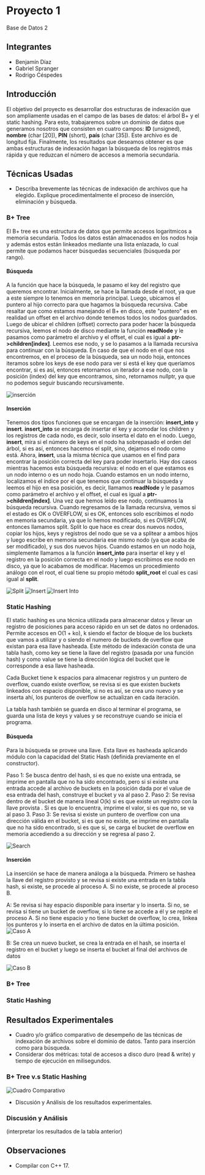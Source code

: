 # Proyecto 1
Base de Datos 2

## Integrantes
* Benjamín Díaz
* Gabriel Spranger
* Rodrigo Céspedes

## Introducción

El objetivo del proyecto es desarrollar dos estructuras de indexación que son ampliamente usadas en el campo de las bases de datos: el árbol B+  y el static hashing. Para esto, trabajaremos sobre un dominio de datos que generamos nosotros que consisten en cuatro campos: **ID** (unsigned), **nombre** (char \[20\]), **PIN** (short), **país** (char \[35\]). Este archivo es de longitud fija. Finalmente, los resultados que deseamos obtener es que ambas estructuras de indexación hagan la búsqueda de los registros más rápida y que reduzcan el número de accesos a memoria secundaria.

## Técnicas Usadas

- Describa brevemente las técnicas de indexación de archivos que ha elegido. Explique procedimentalmente el proceso de inserción, eliminación y búsqueda.

### B+ Tree

El B+ tree es una estructura de datos que permite accesos logaritmicos a memoria secundaria. Todos los datos están almacenados en los nodos hoja y además estos están linkeados mediante una lista enlazada, lo cual permite que podamos hacer búsquedas secuenciales (búsqueda por rango). 

#### Búsqueda

A la función que hace la búsqueda, le pasamo el key del registro que queremos encontrar. Inicialmente, se hace la llamada desde el root, ya que a este siempre lo tenemos en memoria principal. Luego, ubicamos el puntero al hijo correcto para que hagamos la búsqueda recursiva. Cabe resaltar que como estamos manejando el B+ en disco, este "puntero" es en realidad un offset en el archivo donde tenemos todos los nodos guardados. Luego de ubicar el children (offset) correcto para poder hacer la búsqueda recursiva, leemos el nodo de disco mediante la función **readNode** y le pasamos como parámetro el archivo y el offset, el cual es igual a **ptr->children[index]**. Leemos ese nodo, y se lo pasamos a la llamada recursiva para continuar con la búsqueda. En caso de que el nodo en el que nos encontremos, en el proceso de la búsqueda, sea un nodo hoja, entonces iteramos sobre los keys de ese nodo para ver si está el key que queríamos encontrar, si es así, entonces retornamos un iterador a ese nodo, con la posición (index) del key que encontramos, sino, retornamos nullptr, ya que no podemos seguir buscando recursivamente.

![inserción](busqueda.png)

#### Inserción

Tenemos dos tipos funciones que se encargan de la inserción: **insert_into** y **insert**. **insert_into** se encarga de insertar el key y acomodar los children y los registros de cada nodo, es decir, solo inserta el dato en el nodo. Luego, **insert**, mira si el número de keys en el nodo ha sobrepasado el orden del árbol, si es así, entonces hacemos el split, sino, dejamos el nodo como está. Ahora, **insert**, usa la misma técnica que usamos en el find para encontrar la posición correcta del key para poder insertarlo. Hay dos casos mientras hacemos esta búsqueda recursiva: el nodo en el que estamos es un nodo interno o es un nodo hoja. Cuando estamos en un nodo interno, localizamos el índice por el que tenemos que continuar la búsqueda y leemos el hijo en esa posición, es decir, llamamos **readNode** y le pasamos como parámetro el archivo y el offset, el cual es igual a **ptr->children[index]**. Una vez que hemos leído ese nodo, continuamos la búsqueda recursiva. Cuando regresamos de la llamada recursiva, vemos si el estado es OK o OVERFLOW, si es OK, entonces solo escribimos el nodo en memoria secundaria, ya que lo hemos modificado, si es OVERFLOW, entonces llamamos split. Split lo que hace es crear dos nuevos nodos, copiar los hijos, keys y registros del nodo que se va a splitear a ambos hijos y luego escribe en memoria secundaria ese mismo nodo (ya que acaba de ser modificado), y sus dos nuevos hijos. Cuando estamos en un nodo hoja, simplemente llamamos a la función **insert_into** para insertar el key y el registro en la posición correcta en el nodo y luego escribimos ese nodo en disco, ya que lo acabamos de modificar. Hacemos un procedimiento análogo con el root, el cual tiene su propio método **split_root** el cual es casi igual al **split**.

![Split](split.png)
![Insert](insert.png)
![Insert Into](insertinto.png)

### Static Hashing

El static hashing es una técnica utilizada para almacenar datos y llevar un registro de posiciones para acceso rápido en un set de datos no ordenados. Permite accesos en O(1 + ko), k siendo el factor de bloque de los buckets que vamos a utilizar y o siendo el numero de buckets de overflow que existan para esa llave hasheada. Este método de indexación consta de una tabla hash, como key se tiene la llave del registro (pasada por una función hash) y como value se tiene la dirección lógica del bucket que le corresponde a esa llave hasheada. 

Cada Bucket tiene k espacios para almacenar registros y un puntero de overflow, cuando existe overflow, se revisa si es que existen buckets linkeados con espacio disponible, si no es así, se crea uno nuevo y se inserta ahí, los punteros de overflow se actualizan en cada iteración.

La tabla hash también se guarda en disco al terminar el programa, se guarda una lista de keys y values y se reconstruye cuando se inicia el programa.


#### Búsqueda

Para la búsqueda se provee una llave. Esta llave es hasheada aplicando módulo con la capacidad del Static Hash (definida previamente en el constructor). 

Paso 1:
Se busca dentro del hash, si es que no existe una entrada, se imprime en pantalla que no ha sido encontrado, pero si si existe una entrada accede al archivo de buckets en la posición dada por el value de esa entrada del hash, construye el bucket y va al paso 2.
Paso 2:
Se revisa dentro de el bucket de manera lineal O(k) si es que existe un registro con la llave provista . Si es que lo encuentra, imprime el valor, si es que no, se va al paso 3.
Paso 3:
Se revisa si existe un puntero de overflow con una dirección válida en el bucket, si es que no existe, se imprime en pantalla que no ha sido encontrado, si es que si, se carga el bucket de overflow en memoria accediendo a su dirección y se regresa al paso 2.

![Search](searchaccess.png)

#### Inserción

La inserción se hace de manera análoga a la búsqueda. Primero se hashea la llave del registro provisto y se revisa si existe una entrada en la tabla hash, si existe, se procede al proceso A. Si no existe, se procede al proceso B.

A:
Se revisa si hay espacio disponible para insertar y lo inserta. Si no, se revisa si tiene un bucket de overflow, si lo tiene se accede a él y se repite el proceso A. Si no tiene espacio y no tiene bucket de overflow, lo crea, linkea los punteros y lo inserta en el archivo de datos en la última posición.
![Caso A](caseA.png)

B:
Se crea un nuevo bucket, se crea la entrada en el hash, se inserta el registro en el bucket y luego se inserta el bucket al final del archivos de datos

![Caso B](caseB.png)

### B+ Tree

### Static Hashing

## Resultados Experimentales

- Cuadro y/o gráfico comparativo de desempeño de las técnicas de indexación de archivos sobre el dominio de datos. Tanto para inserción como para búsqueda.
- Considerar dos métricas: total de accesos a disco duro (read & write) y tiempo de ejecución en milisegundos.

### B+ Tree v.s Static Hashing

![Cuadro Comparativo](cuadro.png)

- Discusión y Análisis de los resultados experimentales.

### Discusión y Análisis

(interpretar los resultados de la tabla anterior)

## Observaciones

* Compilar con C++ 17.


